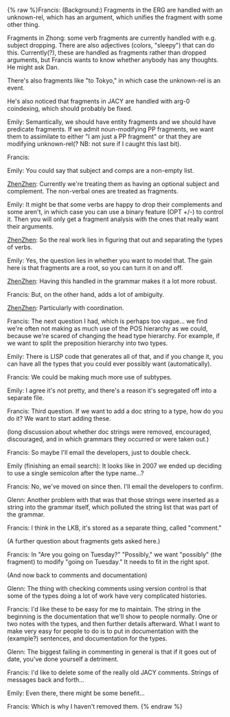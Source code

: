 {% raw %}Francis: (Background:) Fragments in the ERG are handled with an
unknown-rel, which has an argument, which unifies the fragment with some
other thing.

Fragments in Zhong: some verb fragments are currently handled with e.g.
subject dropping. There are also adjectives (colors, "sleepy") that can
do this. Currently(?), these are handled as fragments rather than
dropped arguments, but Francis wants to know whether anybody has any
thoughts. He might ask Dan.

There's also fragments like "to Tokyo," in which case the unknown-rel is
an event.

He's also noticed that fragments in JACY are handled with arg-0
coindexing, which should probably be fixed.

Emily: Semantically, we should have entity fragments and we should have
predicate fragments. If we admit noun-modifying PP fragments, we want
them to assimilate to either "I am just a PP fragment" or that they are
modifying unknown-rel(? NB: not sure if I caught this last bit).

Francis:

Emily: You could say that subject and comps are a non-empty list.

[ZhenZhen](/ZhenZhen): Currently we're treating them as having an
optional subject and complement. The non-verbal ones are treated as
fragments.

Emily: It might be that some verbs are happy to drop their complements
and some aren't, in which case you can use a binary feature (OPT +/-) to
control it. Then you will only get a fragment analysis with the ones
that really want their arguments.

[ZhenZhen](/ZhenZhen): So the real work lies in figuring that out and
separating the types of verbs.

Emily: Yes, the question lies in whether you want to model that. The
gain here is that fragments are a root, so you can turn it on and off.

[ZhenZhen](/ZhenZhen): Having this handled in the grammar makes it a lot
more robust.

Francis: But, on the other hand, adds a lot of ambiguity.

[ZhenZhen](/ZhenZhen): Particularly with coordination.

Francis: The next question I had, which is perhaps too vague... we find
we're often not making as much use of the POS hierarchy as we could,
because we're scared of changing the head type hierarchy. For example,
if we want to split the preposition hierarchy into two types.

Emily: There is LISP code that generates all of that, and if you change
it, you can have all the types that you could ever possibly want
(automatically).

Francis: We could be making much more use of subtypes.

Emily: I agree it's not pretty, and there's a reason it's segregated off
into a separate file.

Francis: Third question. If we want to add a doc string to a type, how
do you do it? We want to start adding these.

(long discussion about whether doc strings were removed, encouraged,
discouraged, and in which grammars they occurred or were taken out.)

Francis: So maybe I'll email the developers, just to double check.

Emily (finishing an email search): It looks like in 2007 we ended up
deciding to use a single semicolon after the type name...?

Francis: No, we've moved on since then. I'll email the developers to
confirm.

Glenn: Another problem with that was that those strings were inserted as
a string into the grammar itself, which polluted the string list that
was part of the grammar.

Francis: I think in the LKB, it's stored as a separate thing, called
"comment."

(A further question about fragments gets asked here.)

Francis: In "Are you going on Tuesday?" "Possibly," we want "possibly"
(the fragment) to modify "going on Tuesday." It needs to fit in the
right spot.

(And now back to comments and documentation)

Glenn: The thing with checking comments using version control is that
some of the types doing a lot of work have very complicated histories.

Francis: I'd like these to be easy for me to maintain. The string in the
beginning is the documentation that we'll show to people normally. One
or two notes with the types, and then further details afterward. What I
want to make very easy for people to do is to put in documentation with
the (example?) sentences, and documentation for the types.

Glenn: The biggest failing in commenting in general is that if it goes
out of date, you've done yourself a detriment.

Francis: I'd like to delete some of the really old JACY comments.
Strings of messages back and forth...

Emily: Even there, there might be some benefit...

Francis: Which is why I haven't removed them.
<update date omitted for speed>{% endraw %}